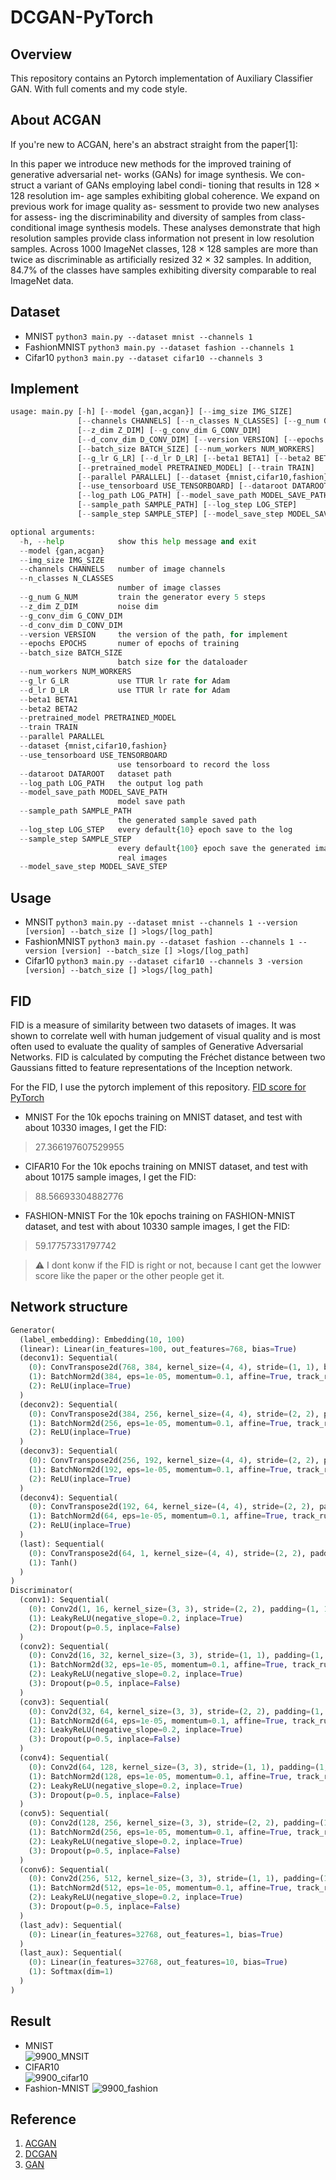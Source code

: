 # DCGAN-PyTorch

## Overview
This repository contains an Pytorch implementation of Auxiliary Classifier GAN.
With full coments and my code style.

## About ACGAN
If you're new to ACGAN, here's an abstract straight from the paper[1]:

In this paper we introduce new methods for the improved training of generative adversarial net- works (GANs) for image synthesis. We con- struct a variant of GANs employing label condi- tioning that results in 128 × 128 resolution im- age samples exhibiting global coherence. We expand on previous work for image quality as- sessment to provide two new analyses for assess- ing the discriminability and diversity of samples from class-conditional image synthesis models. These analyses demonstrate that high resolution samples provide class information not present in low resolution samples. Across 1000 ImageNet classes, 128 × 128 samples are more than twice as discriminable as artificially resized 32 × 32 samples. In addition, 84.7% of the classes have samples exhibiting diversity comparable to real ImageNet data.

## Dataset 
- MNIST
`python3 main.py --dataset mnist --channels 1`
- FashionMNIST
`python3 main.py --dataset fashion --channels 1`
- Cifar10
`python3 main.py --dataset cifar10 --channels 3`

## Implement
``` python
usage: main.py [-h] [--model {gan,acgan}] [--img_size IMG_SIZE]
               [--channels CHANNELS] [--n_classes N_CLASSES] [--g_num G_NUM]
               [--z_dim Z_DIM] [--g_conv_dim G_CONV_DIM]
               [--d_conv_dim D_CONV_DIM] [--version VERSION] [--epochs EPOCHS]
               [--batch_size BATCH_SIZE] [--num_workers NUM_WORKERS]
               [--g_lr G_LR] [--d_lr D_LR] [--beta1 BETA1] [--beta2 BETA2]
               [--pretrained_model PRETRAINED_MODEL] [--train TRAIN]
               [--parallel PARALLEL] [--dataset {mnist,cifar10,fashion}]
               [--use_tensorboard USE_TENSORBOARD] [--dataroot DATAROOT]
               [--log_path LOG_PATH] [--model_save_path MODEL_SAVE_PATH]
               [--sample_path SAMPLE_PATH] [--log_step LOG_STEP]
               [--sample_step SAMPLE_STEP] [--model_save_step MODEL_SAVE_STEP]

optional arguments:
  -h, --help            show this help message and exit
  --model {gan,acgan}
  --img_size IMG_SIZE
  --channels CHANNELS   number of image channels
  --n_classes N_CLASSES
                        number of image classes
  --g_num G_NUM         train the generator every 5 steps
  --z_dim Z_DIM         noise dim
  --g_conv_dim G_CONV_DIM
  --d_conv_dim D_CONV_DIM
  --version VERSION     the version of the path, for implement
  --epochs EPOCHS       numer of epochs of training
  --batch_size BATCH_SIZE
                        batch size for the dataloader
  --num_workers NUM_WORKERS
  --g_lr G_LR           use TTUR lr rate for Adam
  --d_lr D_LR           use TTUR lr rate for Adam
  --beta1 BETA1
  --beta2 BETA2
  --pretrained_model PRETRAINED_MODEL
  --train TRAIN
  --parallel PARALLEL
  --dataset {mnist,cifar10,fashion}
  --use_tensorboard USE_TENSORBOARD
                        use tensorboard to record the loss
  --dataroot DATAROOT   dataset path
  --log_path LOG_PATH   the output log path
  --model_save_path MODEL_SAVE_PATH
                        model save path
  --sample_path SAMPLE_PATH
                        the generated sample saved path
  --log_step LOG_STEP   every default{10} epoch save to the log
  --sample_step SAMPLE_STEP
                        every default{100} epoch save the generated images and
                        real images
  --model_save_step MODEL_SAVE_STEP
```

## Usage
- MNSIT
`python3 main.py --dataset mnist --channels 1 --version [version] --batch_size [] >logs/[log_path]`
- FashionMNIST
`python3 main.py --dataset fashion --channels 1 --version [version] --batch_size [] >logs/[log_path]`
- Cifar10
`python3 main.py --dataset cifar10 --channels 3 -version [version] --batch_size [] >logs/[log_path]`

## FID
FID is a measure of similarity between two datasets of images. It was shown to correlate well with human judgement of visual quality and is most often used to evaluate the quality of samples of Generative Adversarial Networks. FID is calculated by computing the Fréchet distance between two Gaussians fitted to feature representations of the Inception network.

For the FID, I use the pytorch implement of this repository. [FID score for PyTorch](https://github.com/mseitzer/pytorch-fid)

- MNIST
For the 10k epochs training on MNIST dataset, and test with about 10330 images, I get the FID: 
> 27.366197607529955 
- CIFAR10
For the 10k epochs training on MNIST dataset, and test with about 10175 sample images, I get the FID: 
> 88.56693304882776
- FASHION-MNIST
For the 10k epochs training on FASHION-MNIST dataset, and test with about 10330 sample images, I get the FID: 
> 59.17757331797742

> :warning: I dont konw if the FID is right or not, because I cant get the lowwer score like the paper or the other people get it. 
## Network structure
``` python
Generator(
  (label_embedding): Embedding(10, 100)
  (linear): Linear(in_features=100, out_features=768, bias=True)
  (deconv1): Sequential(
    (0): ConvTranspose2d(768, 384, kernel_size=(4, 4), stride=(1, 1), bias=False)
    (1): BatchNorm2d(384, eps=1e-05, momentum=0.1, affine=True, track_running_stats=True)
    (2): ReLU(inplace=True)
  )
  (deconv2): Sequential(
    (0): ConvTranspose2d(384, 256, kernel_size=(4, 4), stride=(2, 2), padding=(1, 1), bias=False)
    (1): BatchNorm2d(256, eps=1e-05, momentum=0.1, affine=True, track_running_stats=True)
    (2): ReLU(inplace=True)
  )
  (deconv3): Sequential(
    (0): ConvTranspose2d(256, 192, kernel_size=(4, 4), stride=(2, 2), padding=(1, 1), bias=False)
    (1): BatchNorm2d(192, eps=1e-05, momentum=0.1, affine=True, track_running_stats=True)
    (2): ReLU(inplace=True)
  )
  (deconv4): Sequential(
    (0): ConvTranspose2d(192, 64, kernel_size=(4, 4), stride=(2, 2), padding=(1, 1), bias=False)
    (1): BatchNorm2d(64, eps=1e-05, momentum=0.1, affine=True, track_running_stats=True)
    (2): ReLU(inplace=True)
  )
  (last): Sequential(
    (0): ConvTranspose2d(64, 1, kernel_size=(4, 4), stride=(2, 2), padding=(1, 1), bias=False)
    (1): Tanh()
  )
)
Discriminator(
  (conv1): Sequential(
    (0): Conv2d(1, 16, kernel_size=(3, 3), stride=(2, 2), padding=(1, 1), bias=False)
    (1): LeakyReLU(negative_slope=0.2, inplace=True)
    (2): Dropout(p=0.5, inplace=False)
  )
  (conv2): Sequential(
    (0): Conv2d(16, 32, kernel_size=(3, 3), stride=(1, 1), padding=(1, 1), bias=False)
    (1): BatchNorm2d(32, eps=1e-05, momentum=0.1, affine=True, track_running_stats=True)
    (2): LeakyReLU(negative_slope=0.2, inplace=True)
    (3): Dropout(p=0.5, inplace=False)
  )
  (conv3): Sequential(
    (0): Conv2d(32, 64, kernel_size=(3, 3), stride=(2, 2), padding=(1, 1), bias=False)
    (1): BatchNorm2d(64, eps=1e-05, momentum=0.1, affine=True, track_running_stats=True)
    (2): LeakyReLU(negative_slope=0.2, inplace=True)
    (3): Dropout(p=0.5, inplace=False)
  )
  (conv4): Sequential(
    (0): Conv2d(64, 128, kernel_size=(3, 3), stride=(1, 1), padding=(1, 1), bias=False)
    (1): BatchNorm2d(128, eps=1e-05, momentum=0.1, affine=True, track_running_stats=True)
    (2): LeakyReLU(negative_slope=0.2, inplace=True)
    (3): Dropout(p=0.5, inplace=False)
  )
  (conv5): Sequential(
    (0): Conv2d(128, 256, kernel_size=(3, 3), stride=(2, 2), padding=(1, 1), bias=False)
    (1): BatchNorm2d(256, eps=1e-05, momentum=0.1, affine=True, track_running_stats=True)
    (2): LeakyReLU(negative_slope=0.2, inplace=True)
    (3): Dropout(p=0.5, inplace=False)
  )
  (conv6): Sequential(
    (0): Conv2d(256, 512, kernel_size=(3, 3), stride=(1, 1), padding=(1, 1), bias=False)
    (1): BatchNorm2d(512, eps=1e-05, momentum=0.1, affine=True, track_running_stats=True)
    (2): LeakyReLU(negative_slope=0.2, inplace=True)
    (3): Dropout(p=0.5, inplace=False)
  )
  (last_adv): Sequential(
    (0): Linear(in_features=32768, out_features=1, bias=True)
  )
  (last_aux): Sequential(
    (0): Linear(in_features=32768, out_features=10, bias=True)
    (1): Softmax(dim=1)
  )
)
```
## Result
- MNIST  
![9900_MNSIT](img/9900_MNIST.png)
- CIFAR10  
![9900_cifar10](img/9900_cifar10.png)
- Fashion-MNIST
![9900_fashion](img/9900_fashion.png)
## Reference
1. [ACGAN](https://arxiv.org/abs/1610.09585)
2. [DCGAN](https://arxiv.org/abs/1511.06434)
3. [GAN](https://arxiv.org/abs/1406.2661)
